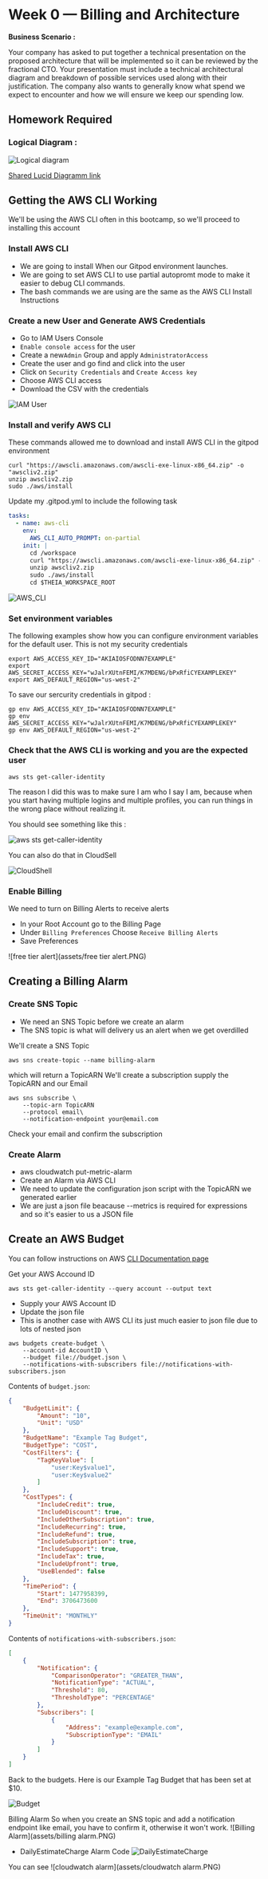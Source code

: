 # Week 0 — Billing and Architecture
**Business Scenario :**

Your company has asked to put together a technical presentation on the proposed architecture that will be implemented so it can be reviewed by the fractional CTO.
Your presentation must include a technical architectural diagram and breakdown of possible services used along with their justification.
The company also wants to generally know what spend we expect to encounter and how we will ensure we keep our spending low.

## Homework Required


### Logical Diagram :

![Logical diagram](https://user-images.githubusercontent.com/59735117/218827213-b1082d9c-28c6-4f43-885d-8480ecdc2a44.PNG)


[Shared Lucid Diagramm link](https://lucid.app/lucidchart/14e70fc9-ab7f-47f0-956b-79569afa3ab1/edit?viewport_loc=249%2C524%2C2633%2C1155%2C0_0&invitationId=inv_3bc883e1-377c-42ce-b2a7-feb175999ccc)

## Getting the AWS CLI Working
We'll be using the AWS CLI often in this bootcamp, so we'll proceed to installing this account

### Install AWS CLI
- We are going to install When our Gitpod environment launches.
- We are going to set AWS CLI to use partial autopromt mode to make it easier to debug CLI commands.
- The bash commands we are using are the same as the AWS CLI Install Instructions

### Create a new User and Generate AWS Credentials
- Go to IAM Users Console
- ``Enable console access`` for the user
- Create a new``Admin`` Group and apply ``AdministratorAccess``
- Create the user and go find and click into the user
- Click on ``Security Credentials`` and ``Create Access key``
- Choose AWS CLI access
- Download the CSV with the credentials


![IAM User](assets/IAM_user.PNG)



### Install and verify AWS CLI
These commands allowed me to download and install AWS CLI in the gitpod environment
```
curl "https://awscli.amazonaws.com/awscli-exe-linux-x86_64.zip" -o "awscliv2.zip"
unzip awscliv2.zip
sudo ./aws/install
```



Update my .gitpod.yml to include the following task
```yml
tasks:
  - name: aws-cli
    env:
      AWS_CLI_AUTO_PROMPT: on-partial 
    init: |
      cd /workspace
      curl "https://awscli.amazonaws.com/awscli-exe-linux-x86_64.zip" -o "awscliv2.zip"
      unzip awscliv2.zip
      sudo ./aws/install
      cd $THEIA_WORKSPACE_ROOT
```

![AWS_CLI](assets/AWS_CLI.PNG)

### Set environment variables
The following examples show how you can configure environment variables for the default user.
This is not my security credentials

```
export AWS_ACCESS_KEY_ID="AKIAIOSFODNN7EXAMPLE"
export AWS_SECRET_ACCESS_KEY="wJalrXUtnFEMI/K7MDENG/bPxRfiCYEXAMPLEKEY"
export AWS_DEFAULT_REGION="us-west-2"
```

To save our sercurity credentials in gitpod :

```
gp env AWS_ACCESS_KEY_ID="AKIAIOSFODNN7EXAMPLE"
gp env AWS_SECRET_ACCESS_KEY="wJalrXUtnFEMI/K7MDENG/bPxRfiCYEXAMPLEKEY"
gp env AWS_DEFAULT_REGION="us-west-2"
```
### Check that the AWS CLI is working and you are the expected user
```
aws sts get-caller-identity
```
The reason I did this was to make sure I am who I say I am, because when you start having multiple logins and multiple profiles, you can run things in the wrong place without realizing it.

You should see something like this :

![aws sts get-caller-identity](assets/get.PNG)

You can also do that in CloudSell

![CloudShell](assets/Cloudsell.PNG)



### Enable Billing
We need to turn on Billing Alerts to receive alerts

- In your Root Account go to the Billing Page
- Under ``Billing Preferences`` Choose ``Receive Billing Alerts``
- Save Preferences

![free tier alert](assets/free tier alert.PNG)

## Creating a Billing Alarm
### Create SNS Topic
- We need an SNS Topic before we create an alarm
- The SNS topic is what will delivery us an alert when we get overdilled

We'll create a SNS Topic

```
aws sns create-topic --name billing-alarm
```
which will return a TopicARN
We'll create a subscription supply the TopicARN and our Email

```
aws sns subscribe \
    --topic-arn TopicARN
    --protocol email\
    --notification-endpoint your@email.com
```
Check your email and confirm the subscription

### Create Alarm
- aws cloudwatch put-metric-alarm
- Create an Alarm via AWS CLI
- We need to update the configuration json script with the TopicARN we generated earlier
- We are just a json file beacause --metrics is required for expressions and so it's easier to us a JSON file


## Create an AWS Budget
You can follow instructions on AWS [CLI Documentation page](https://docs.aws.amazon.com/cli/latest/reference/budgets/create-budget.html#examples)

Get your AWS Accound ID

```
aws sts get-caller-identity --query account --output text
```
- Supply your AWS Account ID
- Update the json file
- This is another case with AWS CLI its just much easier to json file due to lots of nested json

```
aws budgets create-budget \
    --account-id AccountID \
    --budget file://budget.json \
    --notifications-with-subscribers file://notifications-with-subscribers.json
```

Contents of ``budget.json``:

```json
{
    "BudgetLimit": {
        "Amount": "10",
        "Unit": "USD"
    },
    "BudgetName": "Example Tag Budget",
    "BudgetType": "COST",
    "CostFilters": {
        "TagKeyValue": [
            "user:Key$value1",
            "user:Key$value2"
        ]
    },
    "CostTypes": {
        "IncludeCredit": true,
        "IncludeDiscount": true,
        "IncludeOtherSubscription": true,
        "IncludeRecurring": true,
        "IncludeRefund": true,
        "IncludeSubscription": true,
        "IncludeSupport": true,
        "IncludeTax": true,
        "IncludeUpfront": true,
        "UseBlended": false
    },
    "TimePeriod": {
        "Start": 1477958399,
        "End": 3706473600
    },
    "TimeUnit": "MONTHLY"
}
```

Contents of ``notifications-with-subscribers.json``:

```json
[
    {
        "Notification": {
            "ComparisonOperator": "GREATER_THAN",
            "NotificationType": "ACTUAL",
            "Threshold": 80,
            "ThresholdType": "PERCENTAGE"
        },
        "Subscribers": [
            {
                "Address": "example@example.com",
                "SubscriptionType": "EMAIL"
            }
        ]
    }
]
```
Back to the budgets.
Here is our Example Tag Budget that has been set at $10.

![Budget](assets/Budgets.PNG)

Billing Alarm
So when you create an SNS topic and add a notification endpoint like email, you have to confirm it, otherwise it won't work.
![Billing Alarm](assets/billing alarm.PNG)

- DailyEstimateCharge Alarm Code
![DailyEstimateCharge](assets/alarmconfig.PNG)

You can see 
![cloudwatch alarm](assets/cloudwatch alarm.PNG)










